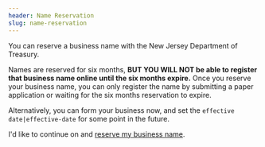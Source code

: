 ```yaml
---
header: Name Reservation
slug: name-reservation
---
```

You can reserve a business name with the New Jersey Department of Treasury. 

Names are reserved for six months, **BUT YOU WILL NOT be able to register that business name online until the six months expire.** Once you reserve your business name, you can only register the name by submitting a paper application or waiting for the six months reservation to expire.

Alternatively, you can form your business now, and set the `effective date|effective-date` for some point in the future.

I'd like to continue on and [reserve my business name](https://www.njportal.com/dor/businessamendments).